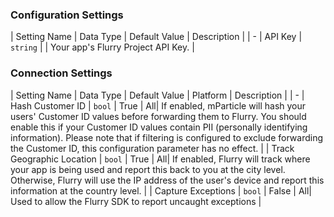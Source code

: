 

### Configuration Settings

| Setting Name |  Data Type    | Default Value  | Description |
| -
| API Key | `string` | <unset> | Your app's Flurry Project API Key. |


### Connection Settings

| Setting Name |  Data Type    | Default Value | Platform | Description |
| -
| Hash Customer ID | `bool` | True | All| If enabled, mParticle will hash your users' Customer ID values before forwarding them to Flurry.  You should enable this if your Customer ID values contain PII (personally identifying information).  Please note that if filtering is configured to exclude forwarding the Customer ID, this configuration parameter has no effect. |
| Track Geographic Location | `bool` | True | All| If enabled, Flurry will track where your app is being used and report this back to you at the city level.  Otherwise, Flurry will use the IP address of the user's device and report this information at the country level. |
| Capture Exceptions | `bool` | False | All| Used to allow the Flurry SDK to report uncaught exceptions |
